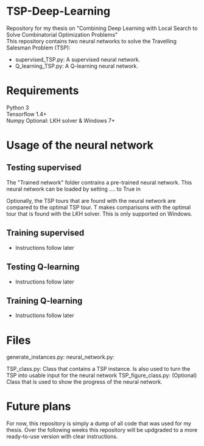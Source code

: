 # TSP-Deep-Learning
Repository for my thesis on "Combining Deep Learning with Local Search to Solve Combinatorial Optimization Problems"  
This repository contains two neural networks to solve the Travelling Salesman Problem (TSP):
- supervised_TSP.py: A supervised neural network.
- Q_learning_TSP.py: A Q-learning neural network.  


# Requirements
Python 3  
Tensorflow 1.4+  
Numpy 
Optional: LKH solver & Windows 7+


# Usage of the neural network

## Testing supervised
The "Trained network" folder contrains a pre-trained neural network. This neural network can be loaded by setting .... to True in 

Optionally, the TSP tours that are found with the neural network are compared to the optimal TSP tour. T makes comparisons with the optimal tour that is found with the LKH solver. This is only supported on Windows. 

## Training supervised
- Instructions follow later  
<!---
For a full description of how this, take a look at my thesis that is included in the ... folder.
--> 

## Testing Q-learning
- Instructions follow later

## Training Q-learning
- Instructions follow later

# Files
generate_instances.py: 
neural_network.py: 

TSP_class.py: Class that contains a TSP instance. Is also used to turn the TSP into usable input for the neural network
TSP_figure_class.py: (Optional) Class that is used to show the progress of the neural network.




# Future plans
For now, this repository is simply a dump of all code that was used for my thesis.
Over the following weeks this repository will be updgraded to a more ready-to-use version with clear instructions.

